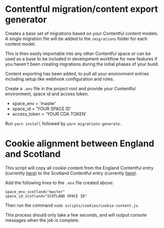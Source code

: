 # Contentful migration/content export generator

Creates a base set of migrations based on your Contentful content models. A single migration file will be added to the `/migrations` folder for each content model.

This is then easily importable into any other Contentful space or can be used as a base to be included in development workflow for new features if you haven't been creating migrations during the initial phases of your build.

Content exporting has been added, to pull all your environment entries including setup like webhook configuration and roles.

Create a `.env` file in the project root and provide your Contentful environment, space id and access token.

- space_env = 'master'
- space_id = 'YOUR SPACE ID'
- access_token = 'YOUR CDA TOKEN'

Run `yarn install` followed by `yarn migrations-generate`.


# Cookie alignment between England and Scotland

This script will copy all cookie content from the England Contentful entry (currently [here](https://app.contentful.com/spaces/6sxvmndnpn0s/entries/QzIoZ6rZeuhI9y9QbTijt)) to the Scotland Contentful entry (currently [here](https://app.contentful.com/spaces/6sqqfrl11sfj/entries/50xK0jghf7OjwK8B0miVVt)).

Add the following lines to the `.env` file created above:
```
space_env_scotland="master"
space_id_scotland="SCOTLAND SPACE ID"
```

Then run the command `node scripts/cookies/cookie-content.js`.

This process should only take a few seconds, and will output console messages when the job is complete.
